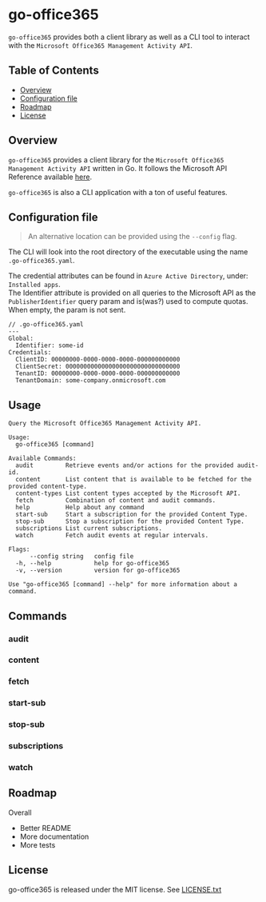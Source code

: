 # go-office365
`go-office365` provides both a client library as well as a CLI tool to interact with the `Microsoft Office365 Management Activity API`.

## Table of Contents

- [Overview](#overview)
- [Configuration file](#configuration-file)
- [Roadmap](#roadmap)
- [License](#license)

## Overview
`go-office365` provides a client library for the `Microsoft Office365 Management Activity API` written in Go. It follows the Microsoft API Reference available [here](https://docs.microsoft.com/en-us/office/office-365-management-api/office-365-management-activity-api-reference).

`go-office365` is also a CLI application with a ton of useful features.

## Configuration file
> An alternative location can be provided using the `--config` flag.

The CLI will look into the root directory of the executable using the name `.go-office365.yaml`.

The credential attributes can be found in `Azure Active Directory`, under: `Installed apps`.</br>
The Identifier attribute is provided on all queries to the Microsoft API as the `PublisherIdentifier` query param and is(was?) used to compute quotas. When empty, the param is not sent.

```
// .go-office365.yaml
---
Global:
  Identifier: some-id
Credentials:
  ClientID: 00000000-0000-0000-0000-000000000000
  ClientSecret: 00000000000000000000000000000000
  TenantID: 00000000-0000-0000-0000-000000000000
  TenantDomain: some-company.onmicrosoft.com
```

## Usage
```
Query the Microsoft Office365 Management Activity API.

Usage:
  go-office365 [command]

Available Commands:
  audit         Retrieve events and/or actions for the provided audit-id.
  content       List content that is available to be fetched for the provided content-type.
  content-types List content types accepted by the Microsoft API.
  fetch         Combination of content and audit commands.
  help          Help about any command
  start-sub     Start a subscription for the provided Content Type.
  stop-sub      Stop a subscription for the provided Content Type.
  subscriptions List current subscriptions.
  watch         Fetch audit events at regular intervals.

Flags:
      --config string   config file
  -h, --help            help for go-office365
  -v, --version         version for go-office365

Use "go-office365 [command] --help" for more information about a command.
```

## Commands
### audit
### content
### fetch
### start-sub
### stop-sub
### subscriptions
### watch

## Roadmap
Overall
- Better README
- More documentation
- More tests

## License
go-office365 is released under the MIT license. See [LICENSE.txt](LICENSE.txt)
